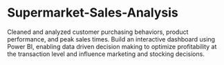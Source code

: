 # Supermarket-Sales-Analysis
Cleaned and analyzed customer purchasing behaviors, product performance, and peak sales times. Build an interactive dashboard using Power BI, enabling data driven decision making to optimize profitability at the transaction level and influence marketing and stocking decisions.
